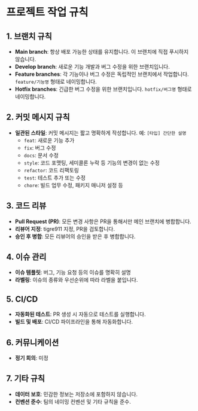 # 프로젝트 작업 규칙

## 1. 브랜치 규칙
- **Main branch**: 항상 배포 가능한 상태를 유지합니다. 이 브랜치에 직접 푸시하지 않습니다.
- **Develop branch**: 새로운 기능 개발과 버그 수정을 위한 브랜치입니다.
- **Feature branches**: 각 기능이나 버그 수정은 독립적인 브랜치에서 작업합니다. `feature/기능명` 형태로 네이밍합니다.
- **Hotfix branches**: 긴급한 버그 수정을 위한 브랜치입니다. `hotfix/버그명` 형태로 네이밍합니다.

## 2. 커밋 메시지 규칙
- **일관된 스타일**: 커밋 메시지는 짧고 명확하게 작성합니다. 예: `[타입] 간단한 설명`
  - `feat`: 새로운 기능 추가
  - `fix`: 버그 수정
  - `docs`: 문서 수정
  - `style`: 코드 포맷팅, 세미콜론 누락 등 기능의 변경이 없는 수정
  - `refactor`: 코드 리팩토링
  - `test`: 테스트 추가 또는 수정
  - `chore`: 빌드 업무 수정, 패키지 매니저 설정 등

## 3. 코드 리뷰
- **Pull Request (PR)**: 모든 변경 사항은 PR을 통해서만 메인 브랜치에 병합합니다.
- **리뷰어 지정**: tigre911 지정, PR을 검토합니다.
- **승인 후 병합**: 모든 리뷰어의 승인을 받은 후 병합합니다.

## 4. 이슈 관리
- **이슈 템플릿**: 버그, 기능 요청 등의 이슈를 명확히 설명
- **라벨링**: 이슈의 종류와 우선순위에 따라 라벨을 붙입니다.

## 5. CI/CD
- **자동화된 테스트**: PR 생성 시 자동으로 테스트를 실행합니다.
- **빌드 및 배포**: CI/CD 파이프라인을 통해 자동화합니다.

## 6. 커뮤니케이션
- **정기 회의**: 미정

## 7. 기타 규칙
- **데이터 보호**: 민감한 정보는 저장소에 포함하지 않습니다.
- **컨벤션 준수**: 팀의 네이밍 컨벤션 및 기타 규칙을 준수.

